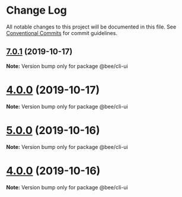 # Change Log

All notable changes to this project will be documented in this file.
See [Conventional Commits](https://conventionalcommits.org) for commit guidelines.

## [7.0.1](https://github.com/wengpengfei/bee-cli/compare/v7.0.0...v7.0.1) (2019-10-17)

**Note:** Version bump only for package @bee/cli-ui






# [4.0.0](https://github.com/wengpengfei/bee-cli/compare/v5.0.0...v4.0.0) (2019-10-17)

**Note:** Version bump only for package @bee/cli-ui






# [5.0.0](https://github.com/wengpengfei/bee-cli/compare/v4.0.0...v5.0.0) (2019-10-16)

**Note:** Version bump only for package @bee/cli-ui






# [4.0.0](https://github.com/wengpengfei/bee-cli/compare/v3.0.0...v4.0.0) (2019-10-16)

**Note:** Version bump only for package @bee/cli-ui
